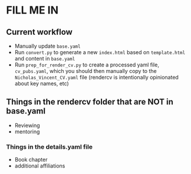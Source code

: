 # FILL ME IN


## Current workflow

- Manually update `base.yaml`
- Run `convert.py` to generate a new `index.html` based on `template.html` and content in `base.yaml`
- Run `prep_for_render_cv.py` to create a processed yaml file, `cv_pubs.yaml`, which you should then manually copy to the `Nicholas_Vincent_CV.yaml` file (rendercv is intentionally opinionated about key names, etc)

## Things in the rendercv folder that are NOT in base.yaml

- Reviewing
- mentoring

### Things in the details.yaml file

- Book chapter
- additional affiliations
